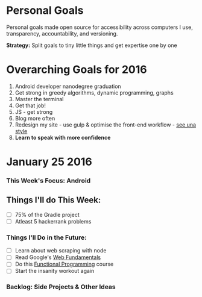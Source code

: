 # Personal Goals

Personal goals made open source for accessibility across computers I use, transparency, accountability, and versioning.

**Strategy:** Split goals to tiny little things and get expertise one by one

# Overarching Goals for 2016

1. Android developer nanodegree graduation
2. Get strong in greedy algorithms, dynamic programming, graphs
3. Master the terminal
4. Get that job!
5. JS - get strong
6. Blog more often
7. Redesign my site - use gulp & optimise the front-end workflow - [see una style](https://github.com/una/una.github.io)
8. **Learn to speak with more confidence**

# January 25 2016

### This Week's Focus: Android

## Things I'll do This Week:

- [ ] 75% of the Gradle project
- [ ] Atleast 5 hackerrank problems

### Things I'll Do in the Future:

- [ ] Learn about web scraping with node
- [ ] Read Google's [Web Fundamentals](http://bit.ly/1MFGLAu)
- [ ] Do this [Functional Programming](http://bit.ly/1mPdDSm) course
- [ ] Start the insanity workout again

### Backlog: Side Projects & Other Ideas
